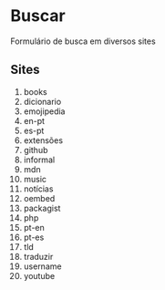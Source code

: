 # Buscar
Formulário de busca em diversos sites

## Sites
1. books
1. dicionario
1. emojipedia
1. en-pt
1. es-pt
1. extensões
1. github
1. informal
1. mdn
1. music
1. notícias
1. oembed
1. packagist
1. php
1. pt-en
1. pt-es
1. tld
1. traduzir
1. username
1. youtube
